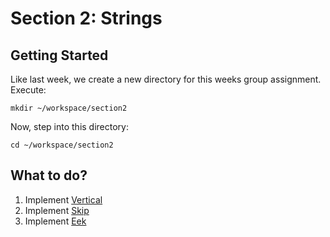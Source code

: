 # Section 2: Strings

## Getting Started

Like last week, we create a new directory for this weeks group assignment. Execute:


    mkdir ~/workspace/section2

Now, step into this directory:


    cd ~/workspace/section2


## What to do?
1. Implement [Vertical](/sections/02%20Strings/Vertical)
2. Implement [Skip](/sections/02%20Strings/Skip)
3. Implement [Eek](/sections/02%20Strings/Eek)

